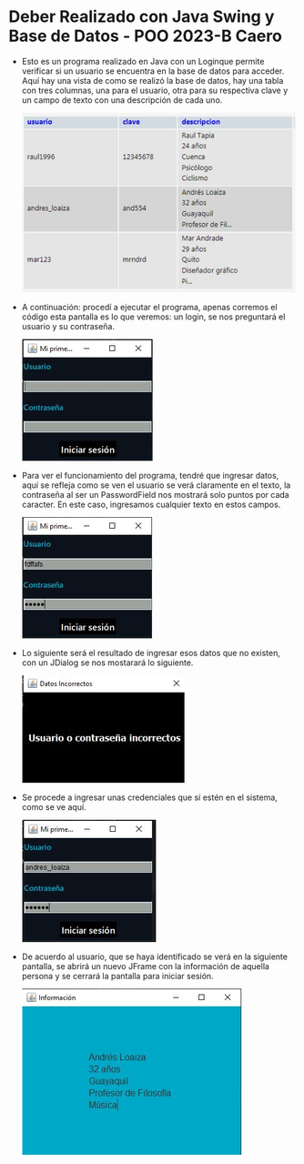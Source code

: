 # Deber Realizado con Java Swing y Base de Datos - POO 2023-B Caero

* Esto es un programa realizado en Java con un Loginque permite verificar si un usuario se encuentra en la base de datos para acceder.
Aquí hay una vista de como se realizó la base de datos, hay una tabla con tres columnas, una para el usuario, otra para su respectiva clave y un campo de texto con una descripción de cada uno.

   ![Vista de la base de datos](bd1.JPG)
   
* A continuación: procedí a ejecutar el programa, apenas corremos el código esta pantalla es lo que veremos: un login, se nos preguntará el usuario y su contraseña.
   
   ![Vista programa](codi1.JPG)

* Para ver el funcionamiento del programa, tendré que ingresar datos, aquí se refleja como se ven el usuario se verá claramente en el texto, la contraseña al ser un PasswordField  nos mostrará solo puntos por cada caracter. En este caso, ingresamos cualquier texto en estos campos.

   ![Ingreso datos](codi2.JPG)

* Lo siguiente será el resultado de ingresar esos datos que no existen, con un JDialog se nos mostarará lo siguiente.

   ![Incorrecto](codi3.JPG)

* Se procede a ingresar unas credenciales que sí estén en el sistema, como se ve aquí.

   ![Datos verif](codi4.JPG)

* De acuerdo al usuario, que se haya identificado se verá en la siguiente pantalla, se abrirá un nuevo JFrame con la información de aquella persona y se cerrará la pantalla para iniciar sesión.

   ![Ver info](codi5.JPG)
